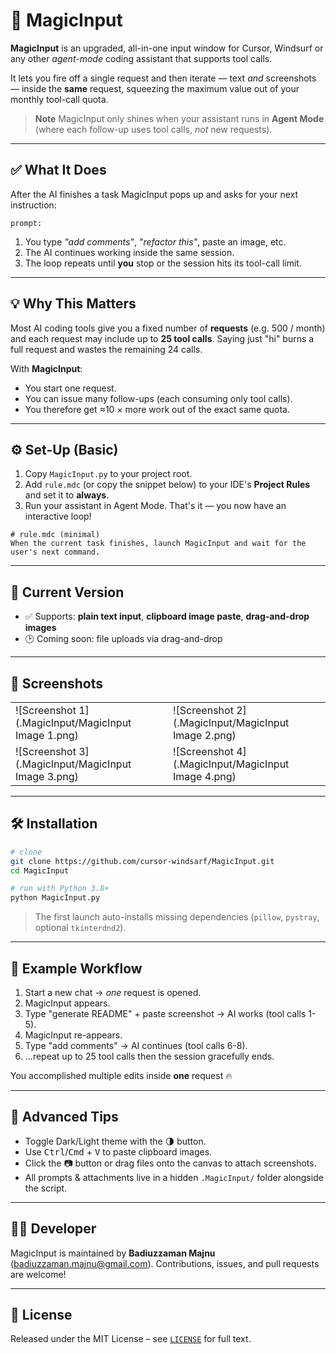 # 🚀 MagicInput

**MagicInput** is an upgraded, all-in-one input window for Cursor, Windsurf or any other _agent-mode_ coding assistant that supports tool calls.

It lets you fire off a single request and then iterate — text _and_ screenshots — inside the **same** request, squeezing the maximum value out of your monthly tool-call quota.

> **Note**  MagicInput only shines when your assistant runs in **Agent Mode** (where each follow-up uses tool calls, _not_ new requests).

---

## ✅ What It Does

After the AI finishes a task MagicInput pops up and asks for your next instruction:

```
prompt:
```

1. You type _"add comments"_, _"refactor this"_, paste an image, etc.
2. The AI continues working inside the same session.
3. The loop repeats until **you** stop or the session hits its tool-call limit.

---

## 💡 Why This Matters

Most AI coding tools give you a fixed number of **requests** (e.g. 500 / month) and each request may include up to **25 tool calls**. Saying just "hi" burns a full request and wastes the remaining 24 calls.

With **MagicInput**:

* You start one request.
* You can issue many follow-ups (each consuming only tool calls).
* You therefore get ≈10 × more work out of the exact same quota.

---

## ⚙️ Set-Up (Basic)

1. Copy `MagicInput.py` to your project root.
2. Add `rule.mdc` (or copy the snippet below) to your IDE's **Project Rules** and set it to **always**.
3. Run your assistant in Agent Mode.  That's it — you now have an interactive loop!

```mdc
# rule.mdc (minimal)
When the current task finishes, launch MagicInput and wait for the user's next command.
```

---

## 🧪 Current Version

* ✅ Supports: **plain text input**, **clipboard image paste**, **drag-and-drop images**
* 🕑 Coming soon: file uploads via drag-and-drop

---

## 📸 Screenshots

| | |
|---|---|
| ![Screenshot 1](.MagicInput/MagicInput Image 1.png) | ![Screenshot 2](.MagicInput/MagicInput Image 2.png) |
| ![Screenshot 3](.MagicInput/MagicInput Image 3.png) | ![Screenshot 4](.MagicInput/MagicInput Image 4.png) |

---

## 🛠️ Installation

```bash
# clone
git clone https://github.com/cursor-windsarf/MagicInput.git
cd MagicInput

# run with Python 3.8+
python MagicInput.py
```

> The first launch auto-installs missing dependencies (`pillow`, `pystray`, optional `tkinterdnd2`).

---

## 🤖 Example Workflow

1. Start a new chat → _one_ request is opened.
2. MagicInput appears.
3. Type "generate README" + paste screenshot → AI works (tool calls 1-5).
4. MagicInput re-appears.
5. Type "add comments" → AI continues (tool calls 6-8).
6. …repeat up to 25 tool calls then the session gracefully ends.

You accomplished multiple edits inside **one** request 🔥

---

## 🧰 Advanced Tips

* Toggle Dark/Light theme with the 🌗 button.
* Use <kbd>Ctrl</kbd>/<kbd>Cmd</kbd> + <kbd>V</kbd> to paste clipboard images.
* Click the 📷 button or drag files onto the canvas to attach screenshots.
* All prompts & attachments live in a hidden `.MagicInput/` folder alongside the script.

---

## 🙋‍♂️ Developer

MagicInput is maintained by **Badiuzzaman Majnu** (<badiuzzaman.majnu@gmail.com>). Contributions, issues, and pull requests are welcome!

---

## 📜 License

Released under the MIT License – see [`LICENSE`](LICENSE) for full text.
